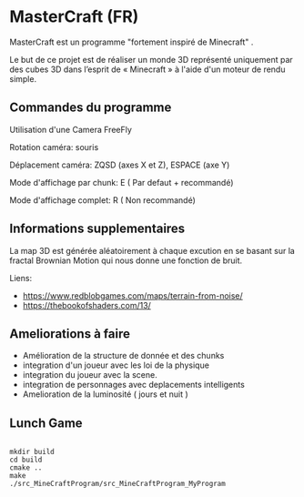 # MasterCraft (FR)

MasterCraft est un programme "fortement inspiré de Minecraft" .

Le but de ce projet est de réaliser un monde 3D représenté uniquement par des cubes 3D dans l’esprit de « Minecraft » à l'aide d'un moteur de rendu simple.

## Commandes du programme
Utilisation d'une Camera FreeFly

Rotation caméra: souris

Déplacement caméra: ZQSD (axes X et Z), ESPACE (axe Y)

Mode d'affichage par chunk: E ( Par defaut + recommandé)

Mode d'affichage complet: R   ( Non recommandé)

## Informations supplementaires
La map 3D est générée aléatoirement à chaque excution en se basant sur la fractal Brownian Motion qui nous donne une fonction de bruit.

Liens: 
  - https://www.redblobgames.com/maps/terrain-from-noise/
  - https://thebookofshaders.com/13/
  
## Ameliorations à faire
- Amélioration de la structure de donnée et des chunks
- integration d'un joueur avec les loi de la physique
- integration du joueur avec la scene.
- integration de personnages avec deplacements intelligents
- Amelioration de la luminosité ( jours et nuit )

## Lunch Game
<pre><code>
mkdir build
cd build
cmake ..
make
./src_MineCraftProgram/src_MineCraftProgram_MyProgram
</code></pre>

